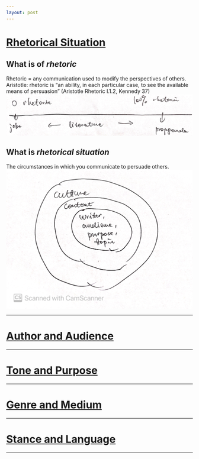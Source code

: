 ```yaml
---
layout: post
---
```


# [Rhetorical Situation](https://owl.purdue.edu/owl/general_writing/academic_writing/rhetorical_situation/index.html)
## What is of _rhetoric_
Rhetoric = any communication used to modify the perspectives of others.  
Aristotle: rhetoric is “an ability, in each particular case, to see the available means of persuasion” (Aristotle Rhetoric I.1.2, Kennedy 37) 
![rhetorical axis](axis_of_rhetoric.jpg)

## What is _rhetorical situation_
The circumstances in which you communicate to persuade others.
![venn rhetorical situaion](venn_rhetorical_situation.jpg)

------
# [Author and Audience](https://owl.purdue.edu/owl/general_writing/academic_writing/rhetorical_situation/author_and_audience.html)
------
# [Tone and Purpose](https://owl.purdue.edu/owl/english_as_a_second_language/esl_students/audience_considerations_for_esl_writers/tone_and_purpose.html)
------
# [Genre and Medium](https://owl.purdue.edu/owl/subject_specific_writing/professional_technical_writing/business_writing_for_administrative_and_clerical_staff/genre_and_medium.html)
------
# [Stance and Language](https://owl.purdue.edu/owl/subject_specific_writing/professional_technical_writing/business_writing_for_administrative_and_clerical_staff/genre_and_medium.html)
------

